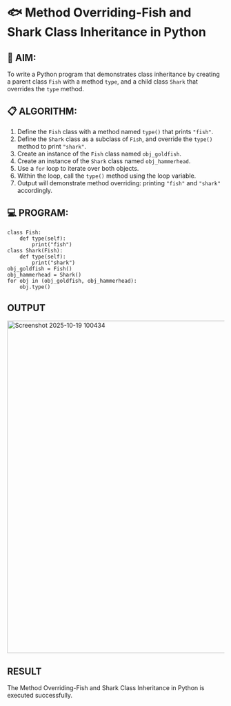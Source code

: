 # 🐟 Method Overriding-Fish and Shark Class Inheritance in Python

## 🧠 AIM:
To write a Python program that demonstrates class inheritance by creating a parent class `Fish` with a method `type`, and a child class `Shark` that overrides the `type` method.

## 📋 ALGORITHM:

1. Define the `Fish` class with a method named `type()` that prints `"fish"`.
2. Define the `Shark` class as a subclass of `Fish`, and override the `type()` method to print `"shark"`.
3. Create an instance of the `Fish` class named `obj_goldfish`.
4. Create an instance of the `Shark` class named `obj_hammerhead`.
5. Use a `for` loop to iterate over both objects.
6. Within the loop, call the `type()` method using the loop variable.
7. Output will demonstrate method overriding: printing `"fish"` and `"shark"` accordingly.

## 💻 PROGRAM:
```
class Fish:
    def type(self):
        print("fish")
class Shark(Fish):
    def type(self):
        print("shark")
obj_goldfish = Fish()
obj_hammerhead = Shark()
for obj in (obj_goldfish, obj_hammerhead):
    obj.type()
```
## OUTPUT
<img width="1902" height="769" alt="Screenshot 2025-10-19 100434" src="https://github.com/user-attachments/assets/1628a162-5d75-49d6-a834-0fc4675d6878" />

## RESULT
The Method Overriding-Fish and Shark Class Inheritance in Python is executed successfully.
